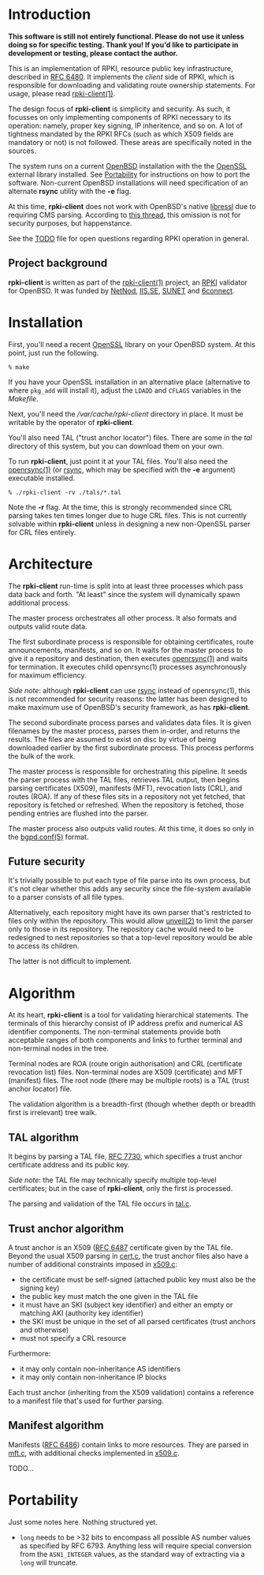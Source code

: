 # Introduction

**This software is still not entirely functional.  Please do not use it
unless doing so for specific testing.  Thank you!  If you'd like to
participate in development or testing, please contact the author.**

This is an implementation of RPKI, resource public key infrastructure,
described in [RFC 6480](https://tools.ietf.org/html/rfc6480).
It implements the *client* side of RPKI, which is responsible for
downloading and validating route ownership statements.
For usage, please read [rpki-client(1)](rpki-client.1).

The design focus of **rpki-client** is simplicity and security.
As such, it focusses on only implementing components of RPKI necessary
to its operation: namely, proper key signing, IP inheritence, and so on.
A lot of tightness mandated by the RPKI RFCs (such as which X509 fields
are mandatory or not) is not followed.
These areas are specifically noted in the sources.

The system runs on a current [OpenBSD](https://www.openbsd.org)
installation with the the [OpenSSL](https://www.openssl.org) external
library installed.
See [Portability](#portability) for instructions on how to port the
software.
Non-current OpenBSD installations will need specification of an
alternate **rsync** utility with the **-e** flag.

At this time, **rpki-client** does not work with OpenBSD's native
[libressl](https://www.libressl.org) due to requiring CMS parsing.
According to 
[this thread](http://openbsd-archive.7691.n7.nabble.com/LibreSSL-why-is-support-for-CMS-disabled-td253212.html),
this omission is not for security purposes, but happenstance.

See the [TODO](TODO.md) file for open questions regarding RPKI operation
in general.

## Project background

**rpki-client** is written as part of the
[rpki-client(1)](https://medium.com/@jobsnijders/a-proposal-for-a-new-rpki-validator-openbsd-rpki-client-1-15b74e7a3f65)
project, an
[RPKI](https://en.wikipedia.org/wiki/Resource_Public_Key_Infrastructure)
validator for OpenBSD. 
It was funded by [NetNod](https://www.netnod.se),
[IIS.SE](https://www.iis.se), [SUNET](https://www.sunet.se) and
[6connect](https://www.6connect.com).

# Installation

First, you'll need a recent [OpenSSL](https://www.openssl.org/) library
on your OpenBSD system.
At this point, just run the following.

```
% make
```

If you have your OpenSSL installation in an alternative place
(alternative to where `pkg_add` will install it), adjust the `LDADD` and
`CFLAGS` variables in the *Makefile*.

Next, you'll need the */var/cache/rpki-client* directory in place.
It must be writable by the operator of **rpki-client**.

You'll also need TAL ("trust anchor locator") files.
There are some in the *tal* directory of this system, but you can
download them on your own.

To run **rpki-client**, just point it at your TAL files.
You'll also need the [openrsync(1)](https://man.openbsd.org/openrsync.1)
(or [rsync](https://rsync.samba.org/), which may be specified with the
**-e** argument) executable installed.

```
% ./rpki-client -rv ./tals/*.tal
```

Note the **-r** flag.
At the time, this is strongly recommended since CRL parsing takes ten
times longer due to huge CRL files.
This is not currently solvable within **rpki-client** unless in
designing a new non-OpenSSL parser for CRL files entirely.

# Architecture

The **rpki-client** run-time is split into at least three processes
which pass data back and forth.
"At least" since the system will dynamically spawn additional process.

The master process orchestrates all other process.
It also formats and outputs valid route data.

The first subordinate process is responsible for obtaining certificates,
route announcements, manifests, and so on.
It waits for the master process to give it a repository and destination,
then executes [openrsync(1)](https://man.openbsd.org/openrsync.1) and
waits for termination.
It executes child openrsync(1) processes asynchronously for maximum
efficiency.

*Side note*: although **rpki-client** can use [rsync](https://rsync.samba.org/)
instead of openrsync(1), this is not recommended for security reasons:
the latter has been designed to make maximum use of OpenBSD's security
framework, as has **rpki-client**.

The second subordinate process parses and validates data files.
It is given filenames by the master process, parses them in-order, and
returns the results.
The files are assumed to exist on disc by virtue of being downloaded
earlier by the first subordinate process.
This process performs the bulk of the work.

The master process is responsible for orchestrating this pipeline.
It seeds the parser process with the TAL files, retrieves TAL output,
then begins parsing certificates (X509), manifests (MFT), revocation
lists (CRL), and routes (ROA).
If any of these files sits in a repository not yet fetched, that
repository is fetched or refreshed.
When the repository is fetched, those pending entries are flushed into
the parser.

The master process also outputs valid routes.
At this time, it does so only in the
[bgpd.conf(5)](https://man.openbsd.org/bgpd.conf.5) format.

## Future security

It's trivially possible to put each type of file parse into its own
process, but it's not clear whether this adds any security since the
file-system available to a parser consists of all file types.

Alternatively, each repository might have its own parser that's
restricted to files only within the repository.
This would allow [unveil(2)](https://man.openbsd.org/unveil.2) to limit
the parser only to those in its repository.
The repository cache would need to be redesigned to nest repositories so
that a top-level repository would be able to access its children.

The latter is not difficult to implement.

# Algorithm

At its heart, **rpki-client** is a tool for validating hierarchical
statements.
The terminals of this hierarchy consist of IP address prefix and
numerical AS identifier components.
The non-terminal statements provide both acceptable ranges of both
components and links to further terminal and non-terminal nodes in the
tree.

Terminal nodes are ROA (route origin authorisation) and CRL (certificate
revocation list) files.  Non-terminal nodes are X509 (certificate) and
MFT (manifest) files.  The root node (there may be multiple roots) is a
TAL (trust anchor locator) file.

The validation algorithm is a breadth-first (though whether depth or
breadth first is irrelevant) tree walk.

## TAL algorithm

It begins by parsing a TAL file, [RFC
7730](https://tools.ietf.org/html/rfc7730), which specifies a trust
anchor certificate address and its public key.

*Side note*: the TAL file may technically specify multiple top-level
certificates; but in the case of **rpki-client**, only the first is
processed.

The parsing and validation of the TAL file occurs in [tal.c](tal.c).

## Trust anchor algorithm

A trust anchor is an X509 ([RFC
6487](https://tools.ietf.org/html/rfc6487) certificate given by the TAL
file.
Beyond the usual X509 parsing in [cert.c](cert.c), the trust anchor
files also have a number of additional constraints imposed in
[x509.c](x509.c):

- the certificate must be self-signed (attached public key must also be
  the signing key)
- the public key must match the one given in the TAL file
- it must have an SKI (subject key identifier) and either an empty or
  matching AKI (authority key identifier)
- the SKI must be unique in the set of all parsed certificates (trust
  anchors and otherwise)
- must not specify a CRL resource

Furthermore:

- it may only contain non-inheritance AS identifiers
- it may only contain non-inheritance IP blocks

Each trust anchor (inheriting from the X509 validation) contains a
reference to a manifest file that's used for further parsing.

## Manifest algorithm

Manifests ([RFC 6486](https://tools.ietf.org/html/rfc6487)) contain
links to more resources.
They are parsed in [mft.c](mft.c), with additional checks implemented in
[x509.c](x509.c).

TODO...

# Portability

Just some notes here.
Nothing structured yet.

- `long` needs to be >32 bits to encompass all possible AS number
  values as specified by RFC 6793.  Anything less will require special
  conversion from the `ASN1_INTEGER` values, as the standard way of
  extracting via a `long` will truncate.
